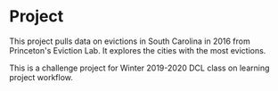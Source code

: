 # Project 

This project pulls data on evictions in South Carolina in 2016 from Princeton's Eviction Lab. It explores the cities with the most evictions.

This is a challenge project for Winter 2019-2020 DCL class on learning project workflow. 
